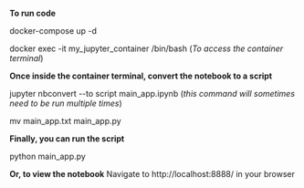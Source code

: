 **To run code**


docker-compose up -d

docker exec -it my_jupyter_container /bin/bash (*To access the container terminal*)


**Once inside the container terminal, convert the notebook to a script**


jupyter nbconvert --to script main_app.ipynb
(*this command will sometimes need to be run multiple times*)

mv main_app.txt main_app.py


**Finally, you can run the script**

python main_app.py


**Or, to view the notebook**
Navigate to http://localhost:8888/ in your browser